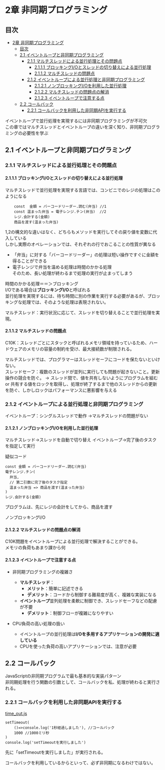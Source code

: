 # 2章 非同期プログラミング

## 目次
<!-- @import "[TOC]" {cmd="toc" depthFrom=2 depthTo=4 orderedList=false} -->

<!-- code_chunk_output -->

- [2章 非同期プログラミング](#2章-非同期プログラミング)
  - [目次](#目次)
  - [2.1 イベントループと非同期プログラミング](#21-イベントループと非同期プログラミング)
    - [2.1.1 マルチスレッドによる並行処理とその問題点](#211-マルチスレッドによる並行処理とその問題点)
      - [2.1.1.1 ブロッキングI/Oとスレッドの切り替えによる並行処理](#2111-ブロッキングioとスレッドの切り替えによる並行処理)
      - [2.1.1.2 マルチスレッドの問題点](#2112-マルチスレッドの問題点)
    - [2.1.2 イベントループによる並行処理と非同期プログラミング](#212-イベントループによる並行処理と非同期プログラミング)
      - [2.1.2.1 ノンブロッキングI/Oを利用した並行処理](#2121-ノンブロッキングioを利用した並行処理)
      - [2.1.2.2 マルチスレッドの問題点の解消](#2122-マルチスレッドの問題点の解消)
      - [2.1.2.3 イベントループで注意する点](#2123-イベントループで注意する点)
  - [2.2 コールバック](#22-コールバック)
    - [2.2.1 コールバックを利用した非同期APIを実行する](#221-コールバックを利用した非同期apiを実行する)

<!-- /code_chunk_output -->

イベントループで並行処理を実現するには非同期プログラミングが不可欠  
この章ではマルチスレッドとイベントループの違いを深く知り、非同期プログラミングの必要性を学ぶ 

## 2.1 イベントループと非同期プログラミング
### 2.1.1 マルチスレッドによる並行処理とその問題点

#### 2.1.1.1 ブロッキングI/Oとスレッドの切り替えによる並行処理

マルチスレッドで並行処理を実現する言語では、コンビニでのレジの処理はこのようになる
```
    const  金額 = バーコードリーダー.読む(弁当) //1
    const 温まった弁当 = 電子レンジ.チン(弁当)  //2
    レジ.会計する(金額)
    商品を渡す(温まった弁当)
```
1,2の構文的な違いはなく、どちらもメソッドを実行してその戻り値を変数に代入している   
しかし実際のオペレーションでは、それぞれの行でおこることの性質が異なる    
* 「弁当」に対する「バーコードリーダー」の処理は短い操作ですぐに金額を得ることができる  
* 電子レンジで弁当を温める処理は時間のかかる処理    
そのため、長い処理が終わるまで処理の実行が止まってしまう  

時間のかかる処理＝＝＞ブロッキング  
I/Oである場合は**ブロッキングI/O**と呼ばれる  
並行処理を実現するには、待ち時間に別の作業を実行する必要があるが、ブロッキングな処理では、そのような処理は表現されない。  

マルチスレッド：実行状況に応じて、スレッドを切り替えることで並行処理を実現。

#### 2.1.1.2 マルチスレッドの問題点
C10K：スレッドごとにスタックと呼ばれるメモリ領域を持っているため、ハードウェアのメモリの容量の制約を受け、最大接続数が制限される。

マルチスレッドでは、プログラマーはスレッドセーフにコードを保たないといけない。  
  スレッドセーフ：複数のスレッドが並列に実行しても問題が起きないこと。更新操作の競合を防ぐ。
&rarr; スレッド間で、値を共有しないようにプログラムを組む
or 共有する値をロックを取得し、処理が終了するまで他のスレッドからの更新を防ぐ、しかしロックはパフォーマンスに悪影響を与える

### 2.1.2 イベントループによる並行処理と非同期プログラミング

イベントループ：シングルスレッドで動作
&rarr;マルチスレッドの問題がない

#### 2.1.2.1 ノンブロッキングI/Oを利用した並行処理

マルチスレッド&rarr;スレッドを自動で切り替え
イベントループ&rarr;完了後のタスクを指定して実行

疑似コード
```
const 金額 = バーコードリーダー.読む(弁当)
電子レンジ.チン(
  弁当,
  // 第二引数に完了後のタスク指定
  温まった弁当 => 商品を渡す(温まった弁当)
)
レジ.会計する(金額)
```
プログラムは、先にレジの会計をしてから、商品を渡す

ノンブロッキングI/O  

#### 2.1.2.2 マルチスレッドの問題点の解消
C10K問題をイベントループによる並行処理で解決することができる。  
メモリの負荷もあまり課から何

#### 2.1.2.3 イベントループで注意する点

* 非同期プログラミングの複雑さ
  * **マルチスレッド**：
    * **メリット**：簡単に記述できる
    * **デメリット**：コードから制御する難易度が高く、複雑な実装になる
  * **イベントループ**並列処理を柔軟に制御でき、スレッドセーフなどの配慮が不要
    * **デメリット**：制御フローが複雑になりやすい

* CPU負荷の高い処理の扱い
  * イベントループの並行処理は**I/Oを多用するアプリケーションの開発に適している**
  * CPUを使った負荷の高いアプリケーションでは、注意が必要

## 2.2 コールバック

JavaScriptの非同期プログラムで最も基本的な実装パターン  
非同期処理を行う関数の引数として、コールバックを私、処理が終わると実行される。  

### 2.2.1 コールバックを利用した非同期APIを実行する

[time_out.js](time_out.js)
```
setTimeout(
    ()=>console.log('1秒経過しました'), //コールバック
    1000 //1000ミリ秒
)
console.log('setTimeoutを実行しました')

```

先に「setTimeoutを実行しました」が実行される。

コールバックを利用しているからといって、必ず非同期になるわけではない。
